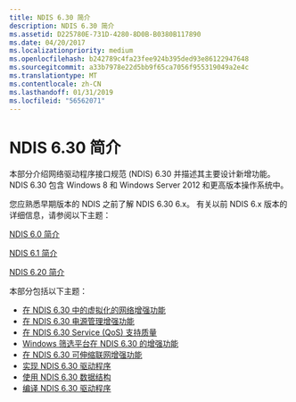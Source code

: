 ```yaml
---
title: NDIS 6.30 简介
description: NDIS 6.30 简介
ms.assetid: D225780E-731D-4280-8D0B-B0380B117890
ms.date: 04/20/2017
ms.localizationpriority: medium
ms.openlocfilehash: b242789c4fa23fee924b395ded93e86122947648
ms.sourcegitcommit: a33b7978e22d5bb9f65ca7056f955319049a2e4c
ms.translationtype: MT
ms.contentlocale: zh-CN
ms.lasthandoff: 01/31/2019
ms.locfileid: "56562071"
---
```

# <a name="introduction-to-ndis-630"></a>NDIS 6.30 简介


本部分介绍网络驱动程序接口规范 (NDIS) 6.30 并描述其主要设计新增功能。 NDIS 6.30 包含 Windows 8 和 Windows Server 2012 和更高版本操作系统中。

您应熟悉早期版本的 NDIS 之前了解 NDIS 6.30 6.x。 有关以前 NDIS 6.x 版本的详细信息，请参阅以下主题：

[NDIS 6.0 简介](introduction-to-ndis-6-0.md)

[NDIS 6.1 简介](introduction-to-ndis-6-1.md)

[NDIS 6.20 简介](introduction-to-ndis-6-20.md)

本部分包括以下主题：

-   [在 NDIS 6.30 中的虚拟化的网络增强功能](virtualized-networking-enhancements-in-ndis-6-30.md)
-   [在 NDIS 6.30 电源管理增强功能](power-management-enhancements-in-ndis-6-30.md)
-   [在 NDIS 6.30 Service (QoS) 支持质量](quality-of-service--qos--support-in-ndis-6-30.md)
-   [Windows 筛选平台在 NDIS 6.30 的增强功能](windows-filtering-platform-enhancements-in-ndis-6-30.md)
-   [在 NDIS 6.30 可伸缩联网增强功能](scalable-networking-enhancements-in-ndis-6-30.md)
-   [实现 NDIS 6.30 驱动程序](implementing-an-ndis-6-30-driver.md)
-   [使用 NDIS 6.30 数据结构](using-ndis-6-30-data-structures.md)
-   [编译 NDIS 6.30 驱动程序](compiling-an-ndis-6-30-driver.md)

 

 





